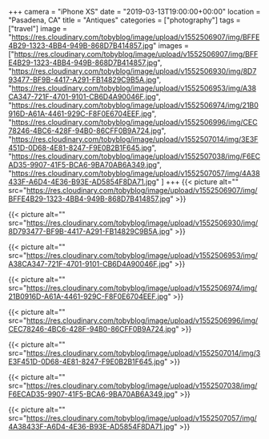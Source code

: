 +++
camera = "iPhone XS"
date = "2019-03-13T19:00:00+00:00"
location = "Pasadena, CA"
title = "Antiques"
categories = ["photography"]
tags = ["travel"]
image = "https://res.cloudinary.com/tobyblog/image/upload/v1552506907/img/BFFE4B29-1323-4BB4-949B-868D7B414857.jpg"
images = ["https://res.cloudinary.com/tobyblog/image/upload/v1552506907/img/BFFE4B29-1323-4BB4-949B-868D7B414857.jpg",
"https://res.cloudinary.com/tobyblog/image/upload/v1552506930/img/8D793477-BF9B-4417-A291-FB14829C9B5A.jpg",
"https://res.cloudinary.com/tobyblog/image/upload/v1552506953/img/A38CA347-721F-4701-9101-CB6D4A90046F.jpg",
"https://res.cloudinary.com/tobyblog/image/upload/v1552506974/img/21B0916D-A61A-4461-929C-F8F0E6704EEF.jpg",
"https://res.cloudinary.com/tobyblog/image/upload/v1552506996/img/CEC78246-4BC6-428F-94B0-86CFF0B9A724.jpg",
"https://res.cloudinary.com/tobyblog/image/upload/v1552507014/img/3E3F451D-0D68-4E81-8247-F9E0B2B1F645.jpg",
"https://res.cloudinary.com/tobyblog/image/upload/v1552507038/img/F6ECAD35-9907-41F5-BCA6-9BA70AB6A349.jpg",
"https://res.cloudinary.com/tobyblog/image/upload/v1552507057/img/4A38433F-A6D4-4E36-B93E-AD5854F8DA71.jpg"
]
+++
{{< picture alt="" src="https://res.cloudinary.com/tobyblog/image/upload/v1552506907/img/BFFE4B29-1323-4BB4-949B-868D7B414857.jpg" >}}
<!--more-->

{{< picture alt="" src="https://res.cloudinary.com/tobyblog/image/upload/v1552506930/img/8D793477-BF9B-4417-A291-FB14829C9B5A.jpg" >}}

{{< picture alt="" src="https://res.cloudinary.com/tobyblog/image/upload/v1552506953/img/A38CA347-721F-4701-9101-CB6D4A90046F.jpg" >}}

{{< picture alt="" src="https://res.cloudinary.com/tobyblog/image/upload/v1552506974/img/21B0916D-A61A-4461-929C-F8F0E6704EEF.jpg" >}}

{{< picture alt="" src="https://res.cloudinary.com/tobyblog/image/upload/v1552506996/img/CEC78246-4BC6-428F-94B0-86CFF0B9A724.jpg" >}}

{{< picture alt="" src="https://res.cloudinary.com/tobyblog/image/upload/v1552507014/img/3E3F451D-0D68-4E81-8247-F9E0B2B1F645.jpg" >}}

{{< picture alt="" src="https://res.cloudinary.com/tobyblog/image/upload/v1552507038/img/F6ECAD35-9907-41F5-BCA6-9BA70AB6A349.jpg" >}}

{{< picture alt="" src="https://res.cloudinary.com/tobyblog/image/upload/v1552507057/img/4A38433F-A6D4-4E36-B93E-AD5854F8DA71.jpg" >}}